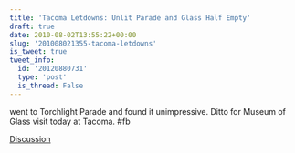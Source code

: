 ```yaml
---
title: 'Tacoma Letdowns: Unlit Parade and Glass Half Empty'
draft: true
date: 2010-08-02T13:55:22+00:00
slug: '201008021355-tacoma-letdowns'
is_tweet: true
tweet_info:
  id: '20120880731'
  type: 'post'
  is_thread: False
---
```




went to Torchlight Parade and found it unimpressive. Ditto for Museum of Glass visit today at Tacoma. #fb

[Discussion](https://x.com/sytelus/status/20120880731)

